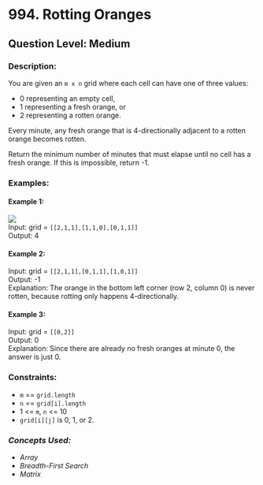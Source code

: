 # 994. Rotting Oranges
## Question Level: Medium
### Description:
You are given an `m x n` grid where each cell can have one of three values:
- 0 representing an empty cell,
- 1 representing a fresh orange, or
- 2 representing a rotten orange.

Every minute, any fresh orange that is 4-directionally adjacent to a rotten orange becomes rotten.

Return the minimum number of minutes that must elapse until no cell has a fresh orange. If this is impossible, return -1.

### Examples:
#### Example 1:

<img src="https://assets.leetcode.com/uploads/2019/02/16/oranges.png"><br>
Input: grid = `[[2,1,1],[1,1,0],[0,1,1]]`  
Output: 4  
#### Example 2:

Input: grid = `[[2,1,1],[0,1,1],[1,0,1]]`  
Output: -1  
Explanation: The orange in the bottom left corner (row 2, column 0) is never rotten, because rotting only happens 4-directionally.  
#### Example 3:

Input: grid = `[[0,2]]`  
Output: 0  
Explanation: Since there are already no fresh oranges at minute 0, the answer is just 0.  

### Constraints:

- `m` == `grid.length`
- `n` == `grid[i].length`
- 1 <= `m`, `n` <= 10
- `grid[i][j]` is 0, 1, or 2.

### <i>Concepts Used:
- Array
- Breadth-First Search
- Matrix</i>